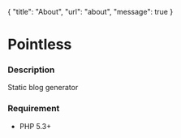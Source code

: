 {
	"title": "About",
	"url": "about",
	"message": true
}

Pointless
=========

### Description

Static blog generator

### Requirement

* PHP 5.3+
	